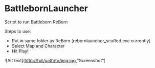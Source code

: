 # BattlebornLauncher
Script to run Battleborn ReBorn

Steps to use:

- Put in same folder as ReBorn (rebornlauncher_scuffed.exe currently)
- Select Map and Character
- Hit Play!

![Alt text]([http://full/path/to/img.jpg ]([https://github.com/GregMillerGame/BattlebornLauncher/blob/main/Screenshot/Screenshot.png](https://github.com/GregMillerGame/BattlebornLauncher/blob/main/Screenshot/Screenshot.png)https://github.com/GregMillerGame/BattlebornLauncher/blob/main/Screenshot/Screenshot.png)"Screenshot")

